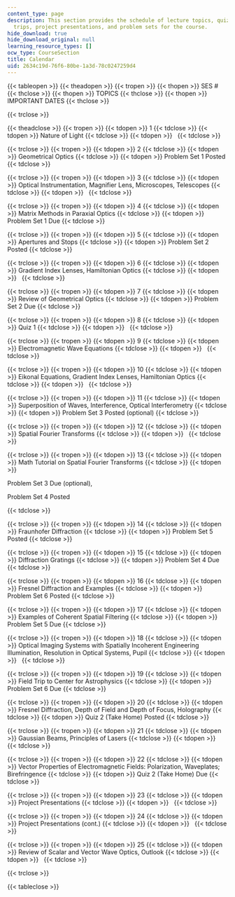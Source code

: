 ```yaml
---
content_type: page
description: This section provides the schedule of lecture topics, quizzes, field
  trips, project presentations, and problem sets for the course.
hide_download: true
hide_download_original: null
learning_resource_types: []
ocw_type: CourseSection
title: Calendar
uid: 2634c19d-76f6-80be-1a3d-78c0247259d4
---
```


{{< tableopen >}}
{{< theadopen >}}
{{< tropen >}}
{{< thopen >}}
SES #
{{< thclose >}}
{{< thopen >}}
TOPICS
{{< thclose >}}
{{< thopen >}}
IMPORTANT DATES
{{< thclose >}}

{{< trclose >}}

{{< theadclose >}}
{{< tropen >}}
{{< tdopen >}}
1
{{< tdclose >}}
{{< tdopen >}}
Nature of Light
{{< tdclose >}}
{{< tdopen >}}
 
{{< tdclose >}}

{{< trclose >}}
{{< tropen >}}
{{< tdopen >}}
2
{{< tdclose >}}
{{< tdopen >}}
Geometrical Optics
{{< tdclose >}}
{{< tdopen >}}
Problem Set 1 Posted
{{< tdclose >}}

{{< trclose >}}
{{< tropen >}}
{{< tdopen >}}
3
{{< tdclose >}}
{{< tdopen >}}
Optical Instrumentation, Magnifier Lens, Microscopes, Telescopes
{{< tdclose >}}
{{< tdopen >}}
 
{{< tdclose >}}

{{< trclose >}}
{{< tropen >}}
{{< tdopen >}}
4
{{< tdclose >}}
{{< tdopen >}}
Matrix Methods in Paraxial Optics
{{< tdclose >}}
{{< tdopen >}}
Problem Set 1 Due
{{< tdclose >}}

{{< trclose >}}
{{< tropen >}}
{{< tdopen >}}
5
{{< tdclose >}}
{{< tdopen >}}
Apertures and Stops
{{< tdclose >}}
{{< tdopen >}}
Problem Set 2 Posted
{{< tdclose >}}

{{< trclose >}}
{{< tropen >}}
{{< tdopen >}}
6
{{< tdclose >}}
{{< tdopen >}}
Gradient Index Lenses, Hamiltonian Optics
{{< tdclose >}}
{{< tdopen >}}
 
{{< tdclose >}}

{{< trclose >}}
{{< tropen >}}
{{< tdopen >}}
7
{{< tdclose >}}
{{< tdopen >}}
Review of Geometrical Optics
{{< tdclose >}}
{{< tdopen >}}
Problem Set 2 Due
{{< tdclose >}}

{{< trclose >}}
{{< tropen >}}
{{< tdopen >}}
8
{{< tdclose >}}
{{< tdopen >}}
Quiz 1
{{< tdclose >}}
{{< tdopen >}}
 
{{< tdclose >}}

{{< trclose >}}
{{< tropen >}}
{{< tdopen >}}
9
{{< tdclose >}}
{{< tdopen >}}
Electromagnetic Wave Equations
{{< tdclose >}}
{{< tdopen >}}
 
{{< tdclose >}}

{{< trclose >}}
{{< tropen >}}
{{< tdopen >}}
10
{{< tdclose >}}
{{< tdopen >}}
Eikonal Equations, Gradient Index Lenses, Hamiltonian Optics
{{< tdclose >}}
{{< tdopen >}}
 
{{< tdclose >}}

{{< trclose >}}
{{< tropen >}}
{{< tdopen >}}
11
{{< tdclose >}}
{{< tdopen >}}
Superposition of Waves, Interference, Optical Interferometry
{{< tdclose >}}
{{< tdopen >}}
Problem Set 3 Posted (optional)
{{< tdclose >}}

{{< trclose >}}
{{< tropen >}}
{{< tdopen >}}
12
{{< tdclose >}}
{{< tdopen >}}
Spatial Fourier Transforms
{{< tdclose >}}
{{< tdopen >}}
 
{{< tdclose >}}

{{< trclose >}}
{{< tropen >}}
{{< tdopen >}}
13
{{< tdclose >}}
{{< tdopen >}}
Math Tutorial on Spatial Fourier Transforms
{{< tdclose >}}
{{< tdopen >}}


Problem Set 3 Due (optional),

Problem Set 4 Posted


{{< tdclose >}}

{{< trclose >}}
{{< tropen >}}
{{< tdopen >}}
14
{{< tdclose >}}
{{< tdopen >}}
Fraunhofer Diffraction
{{< tdclose >}}
{{< tdopen >}}
Problem Set 5 Posted
{{< tdclose >}}

{{< trclose >}}
{{< tropen >}}
{{< tdopen >}}
15
{{< tdclose >}}
{{< tdopen >}}
Diffraction Gratings
{{< tdclose >}}
{{< tdopen >}}
Problem Set 4 Due
{{< tdclose >}}

{{< trclose >}}
{{< tropen >}}
{{< tdopen >}}
16
{{< tdclose >}}
{{< tdopen >}}
Fresnel Diffraction and Examples
{{< tdclose >}}
{{< tdopen >}}
Problem Set 6 Posted
{{< tdclose >}}

{{< trclose >}}
{{< tropen >}}
{{< tdopen >}}
17
{{< tdclose >}}
{{< tdopen >}}
Examples of Coherent Spatial Filtering
{{< tdclose >}}
{{< tdopen >}}
Problem Set 5 Due
{{< tdclose >}}

{{< trclose >}}
{{< tropen >}}
{{< tdopen >}}
18
{{< tdclose >}}
{{< tdopen >}}
Optical Imaging Systems with Spatially Incoherent Engineering Illumination, Resolution in Optical Systems, Pupil
{{< tdclose >}}
{{< tdopen >}}
 
{{< tdclose >}}

{{< trclose >}}
{{< tropen >}}
{{< tdopen >}}
19
{{< tdclose >}}
{{< tdopen >}}
Field Trip to Center for Astrophysics
{{< tdclose >}}
{{< tdopen >}}
Problem Set 6 Due
{{< tdclose >}}

{{< trclose >}}
{{< tropen >}}
{{< tdopen >}}
20
{{< tdclose >}}
{{< tdopen >}}
Fresnel Diffraction, Depth of Field and Depth of Focus, Holography
{{< tdclose >}}
{{< tdopen >}}
Quiz 2 (Take Home) Posted
{{< tdclose >}}

{{< trclose >}}
{{< tropen >}}
{{< tdopen >}}
21
{{< tdclose >}}
{{< tdopen >}}
Gaussian Beams, Principles of Lasers
{{< tdclose >}}
{{< tdopen >}}
 
{{< tdclose >}}

{{< trclose >}}
{{< tropen >}}
{{< tdopen >}}
22
{{< tdclose >}}
{{< tdopen >}}
Vector Properties of Electromagnetic Fields: Polarization, Waveplates; Birefringence
{{< tdclose >}}
{{< tdopen >}}
Quiz 2 (Take Home) Due
{{< tdclose >}}

{{< trclose >}}
{{< tropen >}}
{{< tdopen >}}
23
{{< tdclose >}}
{{< tdopen >}}
Project Presentations
{{< tdclose >}}
{{< tdopen >}}
 
{{< tdclose >}}

{{< trclose >}}
{{< tropen >}}
{{< tdopen >}}
24
{{< tdclose >}}
{{< tdopen >}}
Project Presentations (cont.)
{{< tdclose >}}
{{< tdopen >}}
 
{{< tdclose >}}

{{< trclose >}}
{{< tropen >}}
{{< tdopen >}}
25
{{< tdclose >}}
{{< tdopen >}}
Review of Scalar and Vector Wave Optics, Outlook
{{< tdclose >}}
{{< tdopen >}}
 
{{< tdclose >}}

{{< trclose >}}

{{< tableclose >}}